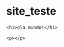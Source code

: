 # site_teste
<html lang="en">
<head>
    <meta charset="UTF-8">
    <meta http-equiv="X-UA-Compatible" content="IE=edge">
    <meta name="viewport" content="width=device-width, initial-scale=1.0">
    <title>blog pessoal</title>
</head>
<body>

    <h1>ola mundo!</h1>
    
    <p></p>

</body>
</html>